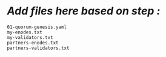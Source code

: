 # _Add files here based on step :_
```
01-quorum-genesis.yaml
my-enodes.txt
my-validators.txt
partners-enodes.txt
partners-validators.txt
```
